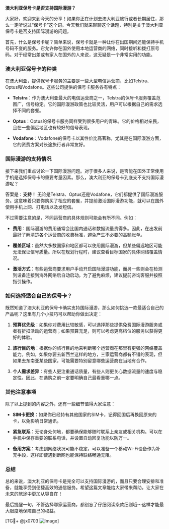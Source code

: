 **澳大利亚保号卡是否支持国际漫游？**

大家好，欢迎来到今天的分享！如果你正在计划去澳大利亚旅行或者长期居住，那么一定听说过“保号卡”这个词。今天我们就来聊聊这个话题，特别是关于澳大利亚保号卡是否支持国际漫游的问题。

首先，什么是保号卡呢？简单来说，保号卡就是一种让你在出国期间还能保持手机号码不变的服务。它允许你在国外使用本地运营商的网络，同时接听和拨打原号码。对于经常出差或有家人在国外的人来说，这无疑是一个非常实用的功能。

### **澳大利亚保号卡的种类**

在澳大利亚，提供保号卡服务的主要是一些大型电信运营商，比如Telstra、Optus和Vodafone。这些公司提供的保号卡服务各有特点：

- **Telstra**：作为澳大利亚最大的电信运营商之一，Telstra的保号卡服务覆盖范围广，信号稳定。它的国际漫游政策也比较灵活，用户可以根据自己的需求选择不同的套餐。
  
- **Optus**：Optus的保号卡服务同样受到很多用户的青睐。它的价格相对亲民，且在一些偏远地区也有较好的信号表现。

- **Vodafone**：Vodafone的保号卡以其性价比高著称，尤其是在国际漫游方面，它的资费方案对长途旅行者非常友好。

### **国际漫游的支持情况**

接下来我们重点讨论一下国际漫游问题。对于很多人来说，是否能在国外正常使用手机是选择保号卡的重要考量因素。那么，澳大利亚的保号卡到底支不支持国际漫游呢？

答案是：**支持！** 无论是Telstra、Optus还是Vodafone，它们都提供了国际漫游服务。这意味着只要你购买了相应的套餐，并提前激活国际漫游功能，就可以在国外使用手机上网、打电话以及发短信。

不过需要注意的是，不同运营商的具体规则可能会有所不同。例如：

- **费用**：国际漫游的费用通常会比国内通话和数据流量贵得多。因此，在出发前最好了解清楚各个运营商的收费标准，避免产生不必要的高额账单。
  
- **覆盖区域**：虽然大多数国家和地区都可以使用国际漫游，但某些偏远地区可能无法保证信号质量。所以在规划行程时，建议查看目标国家的具体网络覆盖情况。

- **激活方式**：有些运营商要求用户手动开启国际漫游功能，而另一些则会在检测到设备连接到海外网络后自动启动。为了避免麻烦，建议提前咨询客服并按照指引操作。

### **如何选择适合自己的保号卡？**

既然知道了澳大利亚的保号卡确实支持国际漫游，那么如何挑选一款最适合自己的产品呢？这里有几个小技巧可以帮助你做出决定：

1. **预算优先级**：如果你对费用比较敏感，可以选择那些提供免费国际漫游服务或者有折扣活动的运营商；如果预算充足，则可以考虑更高档位的服务以获得更好的体验。

2. **旅行目的地**：根据你的旅行目的地来判断哪个运营商在那里有更强的网络覆盖能力。例如，如果你要去新西兰这样的地方，三家运营商都有不错的表现，但如果去东南亚某些国家，可能需要特别留意哪些运营商在当地有合作。

3. **个人需求差异**：有些人更注重通话质量，有些人则更关心数据流量的速度与稳定性。因此，在选购之前一定要明确自己最看重哪一点。

### **其他注意事项**

除了以上提到的内容之外，还有一些细节值得大家注意：

- **SIM卡更换**：如果你已经持有其他国家的SIM卡，记得回国后再换回原来的卡，以免影响日常通讯。

- **紧急联系**：无论身处何地，都要确保能够随时联系上亲友或相关机构。可以在手机中保存重要的联系电话，并设置自动回复功能以防万一。

- **备用方案**：考虑到网络状况可能不稳定，可以准备一个移动Wi-Fi设备作为补充手段，这样即使遇到断网也能保持联络畅通无阻。

### **总结**

总的来说，澳大利亚的保号卡是完全可以支持国际漫游的，而且只要合理安排和准备，就能享受到便捷高效的通信服务。希望这篇文章能给大家带来帮助，让大家在未来的旅途中更加从容自在！

最后提醒一句，不管选择哪家运营商，都别忘了仔细阅读条款细则哦～这样才能最大限度地保障自己的权益。

[TG💪+ @jx0703 ![Image](https://github.com/user-attachments/assets/dbca1d08-cadb-493c-b0ec-ad6f7a83f270)]